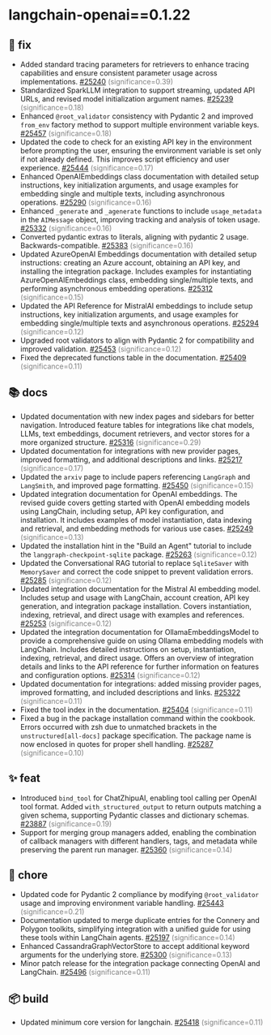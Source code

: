 # langchain-openai==0.1.22
## 🐛 fix
- Added standard tracing parameters for retrievers to enhance tracing capabilities and ensure consistent parameter usage across implementations. [#25240](https://github.com/langchain-ai/langchain/pull/25240) <span style='color:grey;'>(significance=0.39)</span>
- Standardized SparkLLM integration to support streaming, updated API URLs, and revised model initialization argument names. [#25239](https://github.com/langchain-ai/langchain/pull/25239) <span style='color:grey;'>(significance=0.18)</span>
- Enhanced `@root_validator` consistency with Pydantic 2 and improved `from_env` factory method to support multiple environment variable keys. [#25457](https://github.com/langchain-ai/langchain/pull/25457) <span style='color:grey;'>(significance=0.18)</span>
- Updated the code to check for an existing API key in the environment before prompting the user, ensuring the environment variable is set only if not already defined. This improves script efficiency and user experience. [#25444](https://github.com/langchain-ai/langchain/pull/25444) <span style='color:grey;'>(significance=0.17)</span>
- Enhanced OpenAIEmbeddings class documentation with detailed setup instructions, key initialization arguments, and usage examples for embedding single and multiple texts, including asynchronous operations. [#25290](https://github.com/langchain-ai/langchain/pull/25290) <span style='color:grey;'>(significance=0.16)</span>
- Enhanced `_generate` and `_agenerate` functions to include `usage_metadata` in the `AIMessage` object, improving tracking and analysis of token usage. [#25332](https://github.com/langchain-ai/langchain/pull/25332) <span style='color:grey;'>(significance=0.16)</span>
- Converted pydantic extras to literals, aligning with pydantic 2 usage. Backwards-compatible. [#25383](https://github.com/langchain-ai/langchain/pull/25383) <span style='color:grey;'>(significance=0.16)</span>
- Updated AzureOpenAI Embeddings documentation with detailed setup instructions: creating an Azure account, obtaining an API key, and installing the integration package. Includes examples for instantiating AzureOpenAIEmbeddings class, embedding single/multiple texts, and performing asynchronous embedding operations. [#25312](https://github.com/langchain-ai/langchain/pull/25312) <span style='color:grey;'>(significance=0.15)</span>
- Updated the API Reference for MistralAI embeddings to include setup instructions, key initialization arguments, and usage examples for embedding single/multiple texts and asynchronous operations. [#25294](https://github.com/langchain-ai/langchain/pull/25294) <span style='color:grey;'>(significance=0.12)</span>
- Upgraded root validators to align with Pydantic 2 for compatibility and improved validation. [#25453](https://github.com/langchain-ai/langchain/pull/25453) <span style='color:grey;'>(significance=0.12)</span>
- Fixed the deprecated functions table in the documentation. [#25409](https://github.com/langchain-ai/langchain/pull/25409) <span style='color:grey;'>(significance=0.11)</span>

## 📚 docs
- Updated documentation with new index pages and sidebars for better navigation. Introduced feature tables for integrations like chat models, LLMs, text embeddings, document retrievers, and vector stores for a more organized structure. [#25316](https://github.com/langchain-ai/langchain/pull/25316) <span style='color:grey;'>(significance=0.29)</span>
- Updated documentation for integrations with new provider pages, improved formatting, and additional descriptions and links. [#25217](https://github.com/langchain-ai/langchain/pull/25217) <span style='color:grey;'>(significance=0.17)</span>
- Updated the `arxiv` page to include papers referencing `LangGraph` and `LangSmith`, and improved page formatting. [#25450](https://github.com/langchain-ai/langchain/pull/25450) <span style='color:grey;'>(significance=0.15)</span>
- Updated integration documentation for OpenAI embeddings. The revised guide covers getting started with OpenAI embedding models using LangChain, including setup, API key configuration, and installation. It includes examples of model instantiation, data indexing and retrieval, and embedding methods for various use cases. [#25249](https://github.com/langchain-ai/langchain/pull/25249) <span style='color:grey;'>(significance=0.13)</span>
- Updated the installation hint in the "Build an Agent" tutorial to include the `langgraph-checkpoint-sqlite` package. [#25263](https://github.com/langchain-ai/langchain/pull/25263) <span style='color:grey;'>(significance=0.12)</span>
- Updated the Conversational RAG tutorial to replace `SqliteSaver` with `MemorySaver` and correct the code snippet to prevent validation errors. [#25285](https://github.com/langchain-ai/langchain/pull/25285) <span style='color:grey;'>(significance=0.12)</span>
- Updated integration documentation for the Mistral AI embedding model. Includes setup and usage with LangChain, account creation, API key generation, and integration package installation. Covers instantiation, indexing, retrieval, and direct usage with examples and references. [#25253](https://github.com/langchain-ai/langchain/pull/25253) <span style='color:grey;'>(significance=0.12)</span>
- Updated the integration documentation for OllamaEmbeddingsModel to provide a comprehensive guide on using Ollama embedding models with LangChain. Includes detailed instructions on setup, instantiation, indexing, retrieval, and direct usage. Offers an overview of integration details and links to the API reference for further information on features and configuration options. [#25314](https://github.com/langchain-ai/langchain/pull/25314) <span style='color:grey;'>(significance=0.12)</span>
- Updated documentation for integrations: added missing provider pages, improved formatting, and included descriptions and links. [#25322](https://github.com/langchain-ai/langchain/pull/25322) <span style='color:grey;'>(significance=0.11)</span>
- Fixed the tool index in the documentation. [#25404](https://github.com/langchain-ai/langchain/pull/25404) <span style='color:grey;'>(significance=0.11)</span>
- Fixed a bug in the package installation command within the cookbook. Errors occurred with zsh due to unmatched brackets in the `unstructured[all-docs]` package specification. The package name is now enclosed in quotes for proper shell handling. [#25287](https://github.com/langchain-ai/langchain/pull/25287) <span style='color:grey;'>(significance=0.10)</span>

## ✨ feat
- Introduced `bind_tool` for ChatZhipuAI, enabling tool calling per OpenAI tool format. Added `with_structured_output` to return outputs matching a given schema, supporting Pydantic classes and dictionary schemas. [#23887](https://github.com/langchain-ai/langchain/pull/23887) <span style='color:grey;'>(significance=0.19)</span>
- Support for merging group managers added, enabling the combination of callback managers with different handlers, tags, and metadata while preserving the parent run manager. [#25360](https://github.com/langchain-ai/langchain/pull/25360) <span style='color:grey;'>(significance=0.14)</span>

## 🔧 chore
- Updated code for Pydantic 2 compliance by modifying `@root_validator` usage and improving environment variable handling. [#25443](https://github.com/langchain-ai/langchain/pull/25443) <span style='color:grey;'>(significance=0.21)</span>
- Documentation updated to merge duplicate entries for the Connery and Polygon toolkits, simplifying integration with a unified guide for using these tools within LangChain agents. [#25197](https://github.com/langchain-ai/langchain/pull/25197) <span style='color:grey;'>(significance=0.14)</span>
- Enhanced CassandraGraphVectorStore to accept additional keyword arguments for the underlying store. [#25300](https://github.com/langchain-ai/langchain/pull/25300) <span style='color:grey;'>(significance=0.13)</span>
- Minor patch release for the integration package connecting OpenAI and LangChain. [#25496](https://github.com/langchain-ai/langchain/pull/25496) <span style='color:grey;'>(significance=0.11)</span>

## 📦 build
- Updated minimum core version for langchain. [#25418](https://github.com/langchain-ai/langchain/pull/25418) <span style='color:grey;'>(significance=0.11)</span>